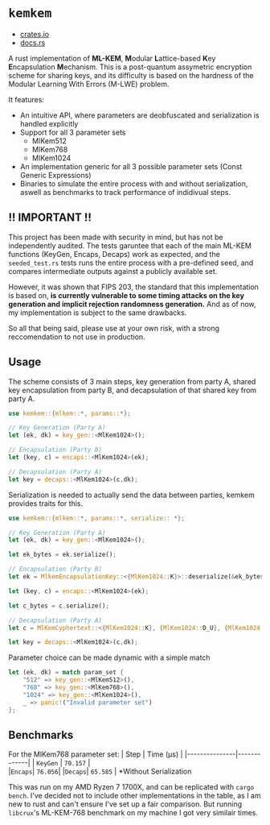 # `kemkem`

- [crates.io](https://crates.io/crates/kemkem)
- [docs.rs](https://docs.rs/kemkem)


A rust implementation of **ML-KEM**, **M**odular **L**attice-based **K**ey **E**ncapsulation **M**echanism. This is a post-quantum assymetric encryption scheme for sharing keys, and its difficulty is based on the hardness of the Modular Learning With Errors (M-LWE) problem.

It features:
- An intuitive API, where parameters are deobfuscated and serialization is handled explicitly
- Support for all 3 parameter sets 
  - MlKem512
  - MlKem768
  - MlKem1024
- An implementation generic for all 3 possible parameter sets (Const Generic Expressions)
- Binaries to simulate the entire process with and without serialization, aswell as benchmarks to track performance of indidivual steps.

## !! **IMPORTANT** !!
This project has been made with security in mind, but has not be independently audited. The tests garuntee that each of the main ML-KEM functions (KeyGen, Encaps, Decaps) work as expected, and the `seeded_test.rs` tests runs the entire process with a pre-defined seed, and compares intermediate outputs against a publicly available set. 

However, it was shown that FIPS 203, the standard that this implementation is based on, **is currently vulnerable to some timing attacks on the key generation and implicit rejection randomness generation.** And as of now, my implementation is subject to the same drawbacks.

So all that being said, please use at your own risk, with a strong reccomendation to not use in production.

## Usage
The scheme consists of 3 main steps, key generation from party A, shared key encapsulation from party B, and decapsulation of that shared key from party A.
```rust
use kemkem::{mlkem::*, params::*};

// Key Generation (Party A)
let (ek, dk) = key_gen::<MlKem1024>();

// Encapsulation (Party B)
let (key, c) = encaps::<MlKem1024>(ek);

// Decapsulation (Party A)
let key = decaps::<MlKem1024>(c,dk);
```

Serialization is needed to actually send the data between parties, kemkem provides traits for this.
```rust
use kemkem::{mlkem::*, params::*, serialize:: *};

// Key Generation (Party A)
let (ek, dk) = key_gen::<MlKem1024>();

let ek_bytes = ek.serialize();

// Encapsulation (Party B)
let ek = MlkemEncapsulationKey::<{MlKem1024::K}>::deserialize(&ek_bytes);

let (key, c) = encaps::<MlKem1024>(ek);

let c_bytes = c.serialize();

// Decapsulation (Party A)
let c = MlKemCyphertext::<{MlKem1024::K}, {MlKem1024::D_U}, {MlKem1024::D_V}>::deserialize(&c_bytes);

let key = decaps::<MlKem1024>(c,dk);

```

Parameter choice can be made dynamic with a simple match
```rust
let (ek, dk) = match param_set {
    "512" => key_gen::<MlKem512>(),
    "768" => key_gen::<MlKem768>(),
    "1024" => key_gen::<MlKem1024>(),
    _ => panic!("Invalid parameter set")
};
```

## Benchmarks
For the MlKem768 parameter set:
| Step | Time (µs) |
|---------------|-------------|
| `KeyGen`      | `70.157`   |   
|`Encaps`| `76.056`|
|`Decaps`| `65.585` |
*Without Serialization

This was run on my AMD Ryzen 7 1700X, and can be replicated with `cargo bench`. I've decided not to include other implementations in the table, as I am new to rust and can't ensure I've set up a fair comparison. But running `libcrux`'s ML-KEM-768 benchmark on my machine I got very similair times.